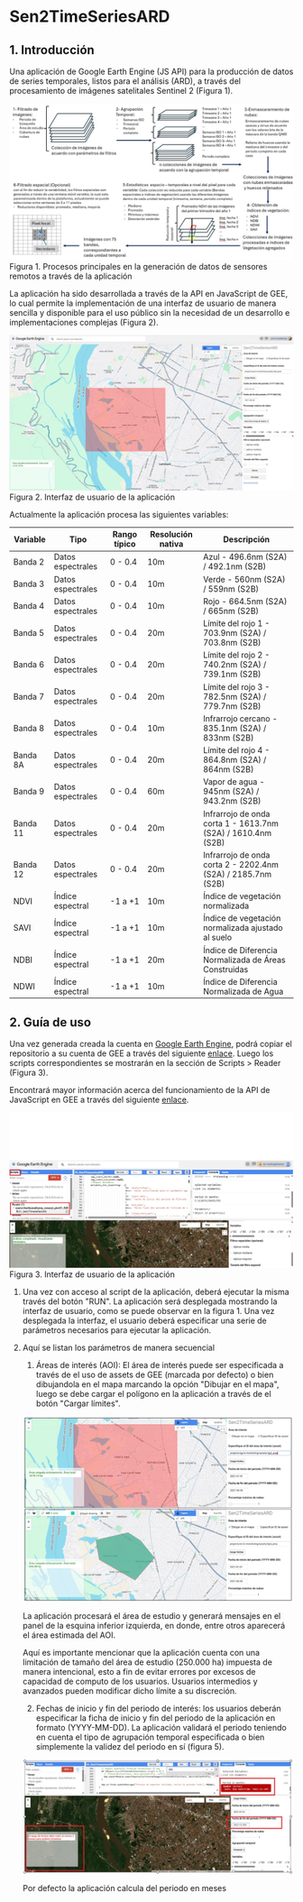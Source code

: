 # Sen2TimeSeriesARD
## 1. Introducción
Una aplicación de Google Earth Engine (JS API) para la producción de datos de series temporales, listos para el análisis (ARD), a través del procesamiento de imágenes satelitales Sentinel 2 (Figura 1).

![img2](docs/es/img/App_workflow_528.jpg)
Figura 1. Procesos principales en la generación de datos de sensores remotos a través de la aplicación

La aplicación ha sido desarrollada a través de la API en JavaScript de GEE, lo cual permite la implementación de una interfaz de usuario de manera sencilla y disponible para el uso público sin la necesidad de un desarrollo e implementaciones complejas (Figura 2).  

![img1](docs/es/img/img01.jpg)
Figura 2. Interfaz de usuario de la aplicación

Actualmente la aplicación procesa las siguientes variables:

| Variable | Tipo             | Rango típico | Resolución nativa | Descripción |
|----------|------------------|--------------|-------------------|-------------|
| Banda 2  | Datos espectrales | 0 - 0.4      | 10m               | Azul - 496.6nm (S2A) / 492.1nm (S2B) |
| Banda 3  | Datos espectrales | 0 - 0.4      | 10m               | Verde - 560nm (S2A) / 559nm (S2B) |
| Banda 4  | Datos espectrales | 0 - 0.4      | 10m               | Rojo - 664.5nm (S2A) / 665nm (S2B) |
| Banda 5  | Datos espectrales | 0 - 0.4      | 20m               | Límite del rojo 1 - 703.9nm (S2A) / 703.8nm (S2B) |
| Banda 6  | Datos espectrales | 0 - 0.4      | 20m               | Límite del rojo 2 - 740.2nm (S2A) / 739.1nm (S2B) |
| Banda 7  | Datos espectrales | 0 - 0.4      | 20m               | Límite del rojo 3 - 782.5nm (S2A) / 779.7nm (S2B) |
| Banda 8  | Datos espectrales | 0 - 0.4      | 10m               | Infrarrojo cercano - 835.1nm (S2A) / 833nm (S2B) |
| Banda 8A | Datos espectrales | 0 - 0.4      | 20m               | Límite del rojo 4 - 864.8nm (S2A) / 864nm (S2B) |
| Banda 9  | Datos espectrales | 0 - 0.4      | 60m               | Vapor de agua - 945nm (S2A) / 943.2nm (S2B) |
| Banda 11 | Datos espectrales | 0 - 0.4      | 20m               | Infrarrojo de onda corta 1 - 1613.7nm (S2A) / 1610.4nm (S2B) |
| Banda 12 | Datos espectrales | 0 - 0.4      | 20m               | Infrarrojo de onda corta 2 - 2202.4nm (S2A) / 2185.7nm (S2B) |
| NDVI     | Índice espectral  | -1 a +1      | 10m               | Índice de vegetación normalizada |
| SAVI     | Índice espectral  | -1 a +1      | 10m               | Índice de vegetación normalizada ajustado al suelo |
| NDBI     | Índice espectral  | -1 a +1      | 20m               | Índice de Diferencia Normalizada de Áreas Construidas |
| NDWI     | Índice espectral  | -1 a +1      | 10m               | Índice de Diferencia Normalizada de Agua |

## 2. Guía de uso

Una vez generada creada la cuenta en [Google Earth Engine](https://earthengine.google.com/signup/), podrá copiar el repositorio a su cuenta de GEE a través del siguiente [enlace](https://code.earthengine.google.com/?accept_repo=users/charlieswall/proy_conacyt_pinv01_528). Luego los scripts correspondientes se mostrarán en la sección de Scripts > Reader (Figura 3). 

Encontrará mayor información acerca del funcionamiento de la API de JavaScript en GEE a través del siguiente [enlace](https://developers.google.com/earth-engine/tutorials/tutorial_api_01).

![Figure3](img02.jpg)
Figura 3. Interfaz de usuario de la aplicación

1. Una vez con acceso al script de la aplicación, deberá ejecutar la misma través del botón "RUN". La aplicación será desplegada mostrando la interfaz de usuario, como se puede observar en la figura 1. Una vez desplegada la interfaz, el usuario deberá especificar una serie de parámetros necesarios para ejecutar la aplicación.
   
2. Aquí se listan los parámetros de manera secuencial
   1.  Áreas de interés (AOI): El área de interés puede ser especificada a través de el uso de assets de GEE (marcada por defecto) o bien dibujandola en el mapa marcando la opción "Dibujar en el mapa", luego se debe cargar el polígono en la aplicación a través de el botón "Cargar límites". 
   
   ![Figure4](docs/es/img/img03.jpg)

    La aplicación procesará el área de estudio y generará mensajes en el panel de la esquina inferior izquierda, en donde, entre otros aparecerá el área estimada del AOI.

    Aquí es importante mencionar que la aplicación cuenta con una limitación de tamaño del área de estudio (250.000 ha) impuesta de manera intencional, esto a fin de evitar errores por excesos de capacidad de computo de los usuarios. Usuarios intermedios y avanzados pueden modificar dicho límite a su discreción.

    2. Fechas de inicio y fin del periodo de interés: los usuarios deberán especificar la ficha de inicio y fin del periodo de la aplicación en formato (YYYY-MM-DD). La aplicación validará el periodo teniendo en cuenta el tipo de agrupación temporal especificada o bien simplemente la validez del periodo en sí (figura 5).

    ![Figure5](docs/es/img/figura05.jpg)
    
    Por defecto la aplicación calcula del periodo en meses 




